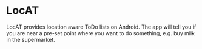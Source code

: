 LocAT
=====

LocAT provides location aware ToDo lists on Android.
The app will tell you if you are near a pre-set point where you want to do something, e.g. buy milk in the supermarket.